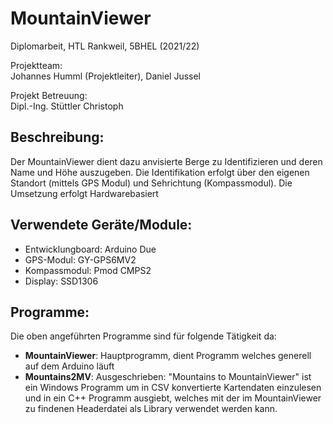 # MountainViewer </br>
Diplomarbeit, HTL Rankweil, 5BHEL (2021/22)

Projektteam: \
Johannes Humml (Projektleiter), Daniel Jussel 

Projekt Betreuung: \
Dipl.-Ing. Stüttler Christoph

## Beschreibung:
  Der MountainViewer dient dazu anvisierte Berge zu Identifizieren und deren Name und Höhe auszugeben. Die Identifikation erfolgt über den eigenen Standort (mittels GPS Modul) und Sehrichtung (Kompassmodul). Die Umsetzung erfolgt Hardwarebasiert

## Verwendete Geräte/Module:
- Entwicklungboard: Arduino Due
- GPS-Modul: GY-GPS6MV2
- Kompassmodul: Pmod CMPS2
- Display: SSD1306

## Programme:
Die oben angeführten Programme sind für folgende Tätigkeit da:
- **MountainViewer**: Hauptprogramm, dient Programm welches generell auf dem Arduino läuft
- **Mountains2MV**: Ausgeschrieben: "Mountains to MountainViewer" ist ein Windows Programm um in CSV konvertierte Kartendaten einzulesen und in ein C++ Programm ausgiebt, welches mit der im MountainViewer zu findenen Headerdatei als Library verwendet werden kann.

